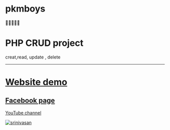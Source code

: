 # pkmboys
   💯🏏🙂👩‍💻

# PHP CRUD project  
   creat,read, update , delete<hr>

[Website demo](http://pkmboys.unaux.com "website demo")
===

## [Facebook page](https://m.facebook.com/00srinivasan00/?__tn__=C-R "fb")
[YouTube channel](https://youtube.com/channel/UCUqD2KYlNAETChx05-zLdcA "youtube")

 [![srinivasan](https://i.pinimg.com/originals/22/46/7c/22467c0a0654dc3d1101b32337b5be10.gif "Srini")](http:srinivasan000.ml "srinivasan")




